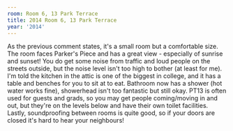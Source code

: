 ```yaml
---
room: Room 6, 13 Park Terrace
title: 2014 Room 6, 13 Park Terrace
year: '2014'
---
```


As the previous comment states, it's a small room but a comfortable size. The room faces Parker's Piece and has a great view - especially of sunrise and sunset! You do get some noise from traffic and loud people on the streets outside, but the noise level isn't too high to bother (at least for me). I'm told the kitchen in the attic is one of the biggest in college, and it has a table and benches for you to sit at to eat. Bathroom now has a shower (hot water works fine), showerhead isn't too fantastic but still okay. PT13 is often used for guests and grads, so you may get people coming/moving in and out, but they're on the levels below and have their own toilet facilities. Lastly, soundproofing between rooms is quite good, so if your doors are closed it's hard to hear your neighbours!